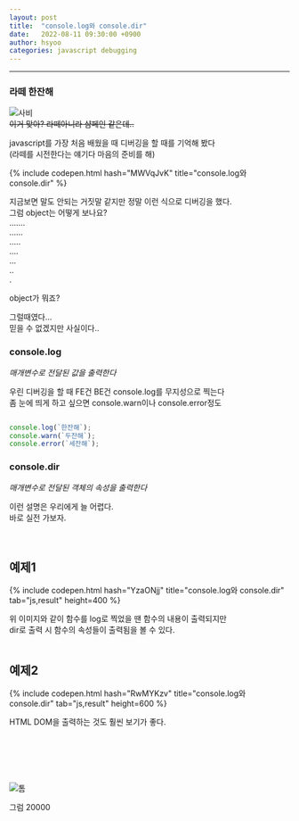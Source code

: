```yaml
---
layout: post
title:  "console.log와 console.dir"
date:   2022-08-11 09:30:00 +0900
author: hsyoo
categories: javascript debugging
---
```

<hr/>


### 라떼 한잔해

![사비](https://lh3.googleusercontent.com/-cMaXTGE7Qnw/WyXjJDFv-CI/AAAAAAACroQ/6WACZY3DRVEkfWqNybf7KcmABGi6WBPNQCHMYCw/s0/2790476ef648bbbf79815444231789d35603366a.jpg)  
~~이거 맞아? 라떼아니라 샴페인 같은데..~~



javascript를 가장 처음 배웠을 때 디버깅을 할 때를 기억해 봤다  
(라떼를 시전한다는 얘기다 마음의 준비를 해)

{% include codepen.html hash="MWVqJvK" title="console.log와 console.dir" %}

지금보면 말도 안되는 거짓말 같지만 정말 이런 식으로 디버깅을 했다.  
그럼 object는 어떻게 보나요?  
.......  
......  
.....  
....  
...  
..  
.  

object가 뭐죠?

그럴때였다...  
믿을 수 없겠지만 사실이다..

### console.log

_매개변수로 전달된 값을 출력한다_

우린 디버깅을 할 때 FE건 BE건 console.log를 무지성으로 찍는다  
좀 눈에 띄게 하고 싶으면 console.warn이나 console.error정도
```javascript

console.log(`한잔해`);
console.warn(`두잔해`);
console.error(`세잔해`);

```

### console.dir

_매개변수로 전달된 객체의 속성을 출력한다_

이런 설명은 우리에게 늘 어렵다.  
바로 실전 가보자.  
<br/><br/>

## 예제1

{% include codepen.html hash="YzaONjj" title="console.log와 console.dir" tab="js,result" height=400 %}


위 이미지와 같이 함수를 log로 찍었을 땐 함수의 내용이 출력되지만  
dir로 출력 시 함수의 속성들이 출력됨을 볼 수 있다.
<br/><br/>
## 예제2

{% include codepen.html hash="RwMYKzv" title="console.log와 console.dir" tab="js,result" height=600 %}



HTML DOM을 출력하는 것도 훨씬 보기가 좋다.    
<br/>
<br/>
<br/>
<br/>
<br/>
  
  


![톰](https://blog.kakaocdn.net/dn/bRDjX7/btqCGRzmJGD/nLUJAaKmt9LTavEJatIM10/img.gif)  

그럼 20000


